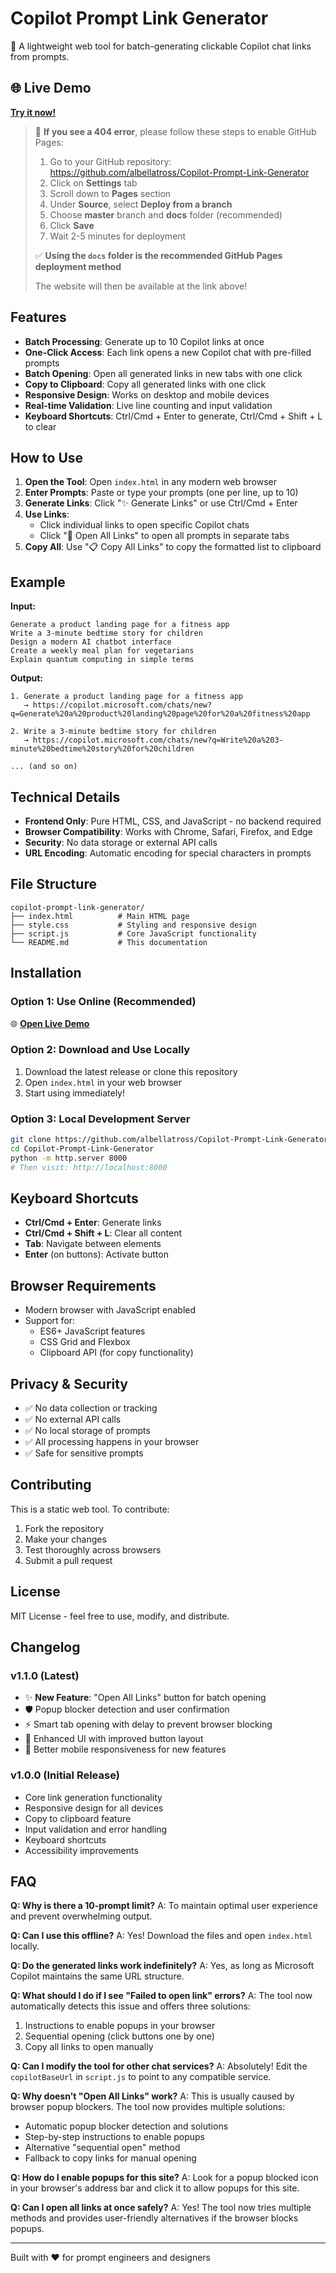 # Copilot Prompt Link Generator

🤖 A lightweight web tool for batch-generating clickable Copilot chat links from prompts.

## 🌐 Live Demo

**[Try it now!](https://albellatross.github.io/Copilot-Prompt-Link-Generator/)**

> 📝 **If you see a 404 error**, please follow these steps to enable GitHub Pages:
> 1. Go to your GitHub repository: https://github.com/albellatross/Copilot-Prompt-Link-Generator
> 2. Click on **Settings** tab
> 3. Scroll down to **Pages** section
> 4. Under **Source**, select **Deploy from a branch**
> 5. Choose **master** branch and **docs** folder (recommended)
> 6. Click **Save**
> 7. Wait 2-5 minutes for deployment
> 
> ✅ **Using the `docs` folder is the recommended GitHub Pages deployment method**
> 
> The website will then be available at the link above!

## Features

- **Batch Processing**: Generate up to 10 Copilot links at once
- **One-Click Access**: Each link opens a new Copilot chat with pre-filled prompts
- **Batch Opening**: Open all generated links in new tabs with one click
- **Copy to Clipboard**: Copy all generated links with one click
- **Responsive Design**: Works on desktop and mobile devices
- **Real-time Validation**: Live line counting and input validation
- **Keyboard Shortcuts**: Ctrl/Cmd + Enter to generate, Ctrl/Cmd + Shift + L to clear

## How to Use

1. **Open the Tool**: Open `index.html` in any modern web browser
2. **Enter Prompts**: Paste or type your prompts (one per line, up to 10)
3. **Generate Links**: Click "✨ Generate Links" or use Ctrl/Cmd + Enter
4. **Use Links**: 
   - Click individual links to open specific Copilot chats
   - Click "🚀 Open All Links" to open all prompts in separate tabs
5. **Copy All**: Use "📋 Copy All Links" to copy the formatted list to clipboard

## Example

**Input:**
```
Generate a product landing page for a fitness app
Write a 3-minute bedtime story for children
Design a modern AI chatbot interface
Create a weekly meal plan for vegetarians
Explain quantum computing in simple terms
```

**Output:**
```
1. Generate a product landing page for a fitness app
   → https://copilot.microsoft.com/chats/new?q=Generate%20a%20product%20landing%20page%20for%20a%20fitness%20app

2. Write a 3-minute bedtime story for children
   → https://copilot.microsoft.com/chats/new?q=Write%20a%203-minute%20bedtime%20story%20for%20children

... (and so on)
```

## Technical Details

- **Frontend Only**: Pure HTML, CSS, and JavaScript - no backend required
- **Browser Compatibility**: Works with Chrome, Safari, Firefox, and Edge
- **Security**: No data storage or external API calls
- **URL Encoding**: Automatic encoding for special characters in prompts

## File Structure

```
copilot-prompt-link-generator/
├── index.html          # Main HTML page
├── style.css           # Styling and responsive design
├── script.js           # Core JavaScript functionality
└── README.md           # This documentation
```

## Installation

### Option 1: Use Online (Recommended)
🌐 **[Open Live Demo](https://albellatross.github.io/Copilot-Prompt-Link-Generator/)**

### Option 2: Download and Use Locally
1. Download the latest release or clone this repository
2. Open `index.html` in your web browser
3. Start using immediately!

### Option 3: Local Development Server
```bash
git clone https://github.com/albellatross/Copilot-Prompt-Link-Generator.git
cd Copilot-Prompt-Link-Generator
python -m http.server 8000
# Then visit: http://localhost:8000
```

## Keyboard Shortcuts

- **Ctrl/Cmd + Enter**: Generate links
- **Ctrl/Cmd + Shift + L**: Clear all content
- **Tab**: Navigate between elements
- **Enter** (on buttons): Activate button

## Browser Requirements

- Modern browser with JavaScript enabled
- Support for:
  - ES6+ JavaScript features
  - CSS Grid and Flexbox
  - Clipboard API (for copy functionality)

## Privacy & Security

- ✅ No data collection or tracking
- ✅ No external API calls
- ✅ No local storage of prompts
- ✅ All processing happens in your browser
- ✅ Safe for sensitive prompts

## Contributing

This is a static web tool. To contribute:

1. Fork the repository
2. Make your changes
3. Test thoroughly across browsers
4. Submit a pull request

## License

MIT License - feel free to use, modify, and distribute.

## Changelog

### v1.1.0 (Latest)
- ✨ **New Feature**: "Open All Links" button for batch opening
- 🛡️ Popup blocker detection and user confirmation
- ⚡ Smart tab opening with delay to prevent browser blocking
- 🎨 Enhanced UI with improved button layout
- 📱 Better mobile responsiveness for new features

### v1.0.0 (Initial Release)
- Core link generation functionality
- Responsive design for all devices
- Copy to clipboard feature
- Input validation and error handling
- Keyboard shortcuts
- Accessibility improvements

## FAQ

**Q: Why is there a 10-prompt limit?**
A: To maintain optimal user experience and prevent overwhelming output.

**Q: Can I use this offline?**
A: Yes! Download the files and open `index.html` locally.

**Q: Do the generated links work indefinitely?**
A: Yes, as long as Microsoft Copilot maintains the same URL structure.

**Q: What should I do if I see "Failed to open link" errors?**
A: The tool now automatically detects this issue and offers three solutions:
1. Instructions to enable popups in your browser
2. Sequential opening (click buttons one by one)
3. Copy all links to open manually

**Q: Can I modify the tool for other chat services?**
A: Absolutely! Edit the `copilotBaseUrl` in `script.js` to point to any compatible service.

**Q: Why doesn't "Open All Links" work?**
A: This is usually caused by browser popup blockers. The tool now provides multiple solutions:
- Automatic popup blocker detection and solutions
- Step-by-step instructions to enable popups
- Alternative "sequential open" method
- Fallback to copy links for manual opening

**Q: How do I enable popups for this site?**
A: Look for a popup blocked icon in your browser's address bar and click it to allow popups for this site.

**Q: Can I open all links at once safely?**
A: Yes! The tool now tries multiple methods and provides user-friendly alternatives if the browser blocks popups.

---

Built with ❤️ for prompt engineers and designers